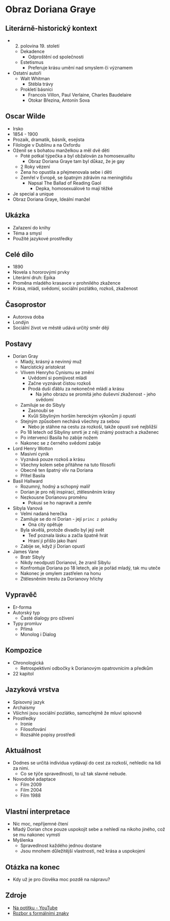 # Obraz Doriana Graye

## Literárně-historický kontext
- 2. polovina 19. století
    - Dekadence
        - Odproštění od společnosti
    - Estetismus
        - Preferuje krásu umění nad smyslem či významem
- Ostatní autoři
    - Walt Whitman
        - Stébla trávy
    - Prokletí básníci
        - Francois Villon, Paul Verlaine, Charles Baudelaire
        - Otokar Březina, Antonín Sova

## Oscar Wilde
- Irsko
- 1854 - 1900
- Prozaik, dramatik, básník, esejista
- Filologie v Dublinu a na Oxfordu
- Oženil se s bohatou manželkou a měl dvě děti
    - Poté potkal týpečka a byl obžalován za homosexualitu
        - Obraz Doriana Graye tam byl důkaz, že je gay
    - 2 Roky vězení
    - Žena ho opustila a přejmenovala sebe i děti
    - Zemřel v Evropě, se špatným zdrávím na meningitidu
        - Napsal The Ballad of Reading Gaol
            - Depka, homosexuálové to mají těžké
- Je special a unique
- Obraz Doriana Graye, Ideální manžel

## Ukázka
- Zařazení do knihy
- Téma a smysl
- Použité jazykové prostředky

## Celé dílo
- 1890
- Novela s hororovými prvky
- Literární druh: Epika
- Proměna mladého krasavce v prohnilého zkažence
- Krása, mládí, svědomí, sociální pozlátko, rozkoš, zkaženost

## Časoprostor
- Autorova doba
- Londýn
- Sociální život ve městě udává určitý směr ději

## Postavy
- Dorian Gray
    - Mladý, krásný a nevinný muž
    - Narcistický aristokrat
    - Vlivem Henryho Cynismu se změní
        - Uvědomí si pomíjivost mládí
        - Začne vyznávat čistou rozkoš
        - Prodá duši ďáblu za nekonečné mládí a krásu
            - Na jeho obrazu se promítá jeho duševní zkaženost - jeho svědomí
    - Zamiluje se do Sibyly
        - Zasnoubí se
        - Kvůli Sibyliným horším hereckým výkonům ji opustí
    - Stejným způsobem nechává všechny za sebou
        - Nebo je stáhne na cestu za rozkoší, takže opustí své nejbližší
    - Po 18 letech od Sibyliny smrti je z něj známý postrach a zkaženec
    - Po intervenci Basila ho zabije nožem
    - Nakonec se z černého svědomí zabije
- Lord Henry Wotton
    - Masivní cynik
    - Vyznává pouze rozkoš a krásu
    - Všechny kolem sebe přitáhne na tuto filosofii
    - Obecně ten špatný vliv na Doriana
    - Přítel Basila
- Basil Hallward
    - Rozumný, hodný a schopný malíř
    - Dorian je pro něj inspirací, ztělesněním krásy
    - Nezkousne Dorianovu proměnu
        - Pokusí se ho napravit a zemře
- Sibyla Vanová
    - Velmi nadaná herečka
    - Zamiluje se do ní Dorian - její `princ z pohádky`
        - Ona city opětuje
    - Byla skvělá, protože divadlo byl její svět
        - Teď poznala lásku a začla špatně hrát
        - Hraní jí přišlo jako lhaní
    - Zabije se, když jí Dorian opustí
- James Vane
    - Bratr Sibyly
    - Nikdy neodpustí Dorianovi, že zranil Sibylu
    - Konfrontuje Doriana po 18 letech, ale je pořád mladý, tak mu uteče
    - Nakonec je omylem zastřelen na honu
    - Ztělesněním trestu za Dorianovy hříchy

## Vypravěč
- Er-forma
- Autorský typ  
    - Časté dialogy pro oživení
- Typy promluv
    - Přímá
    - Monolog i Dialog

## Kompozice
- Chronologická
    - Retrospektivní odbočky k Dorianovým opatrovnícím a předkům
- 22 kapitol

## Jazyková vrstva
- Spisovný jazyk
- Archaismy
- Všichni jsou sociální pozlátko, samozřejmě že mluví spisovně
- Prostředky
    - Ironie
    - Filosofování
    - Rozsáhlé popisy prostředí

## Aktuálnost
- Dodnes se určitá individua vydávají do cest za rozkoší, nehledíc na lidi za nimi.
    - Co se týče spravedlnosti, to už tak slavné nebude.
- Novodobé adaptace
    - Film 2009
    - Film 2004
    - Film 1988

## Vlastní interpretace
- Nic moc, nepříjemné čtení
- Mladý Dorian chce pouze uspokojit sebe a nehledí na nikoho jiného, což se mu nakonec vymstí
- Myšlenka
    - Spravedlnost každého jednou dostane
    - Jsou mnohem důležitější vlastnosti, než krása a uspokojení

## Otázka na konec
- Kdy už je pro člověka moc pozdě na nápravu?

## Zdroje

- [Na potítku - YouTube](https://www.youtube.com/watch?v=7IW4NilfdKs)
- [Rozbor s formálními znaky](https://rozbor-dila.cz/obraz-doriana-graye/)